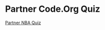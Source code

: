 # Partner Code.Org Quiz
[Partner NBA Quiz](https://studio.code.org/projects/applab/3HbqpYWyyQX2RKDlyZBrHajr5EnYgQOfTm_yYsuK9KE)